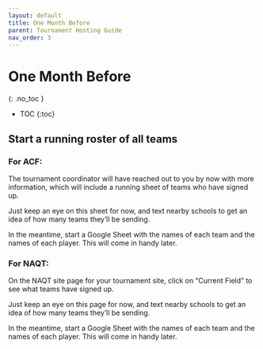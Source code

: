 ```yaml
---
layout: default
title: One Month Before
parent: Tournament Hosting Guide
nav_order: 3
---
```


# One Month Before
{: .no_toc }

- TOC
{:toc}

## Start a running roster of all teams 
### For ACF:
The tournament coordinator will have reached out to you by now with more information, which will include a running sheet of teams who have signed up.

Just keep an eye on this sheet for now, and text nearby schools to get an idea of how many teams they’ll be sending.

In the meantime, start a Google Sheet with the names of each team and the names of each player. This will come in handy later. 

### For NAQT: 
On the NAQT site page for your tournament site, click on “Current Field” to see what teams have signed up. 

Just keep an eye on this page for now, and text nearby schools to get an idea of how many teams they’ll be sending. 

In the meantime, start a Google Sheet with the names of each team and the names of each player. This will come in handy later. 
